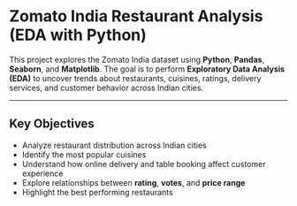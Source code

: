 # Zomato India Restaurant Analysis (EDA with Python)

This project explores the Zomato India dataset using **Python**, **Pandas**, **Seaborn**, and **Matplotlib**. The goal is to perform **Exploratory Data Analysis (EDA)** to uncover trends about restaurants, cuisines, ratings, delivery services, and customer behavior across Indian cities.

---

## Key Objectives

- Analyze restaurant distribution across Indian cities  
- Identify the most popular cuisines  
- Understand how online delivery and table booking affect customer experience  
- Explore relationships between **rating**, **votes**, and **price range**  
- Highlight the best performing restaurants
